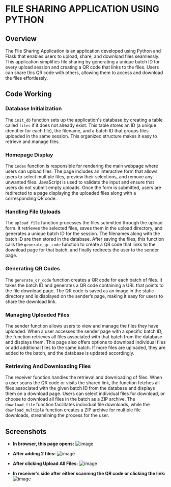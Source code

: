 # FILE SHARING APPLICATION USING PYTHON

## Overview

The File Sharing Application is an application developed using Python and Flask that enables users to upload, share, and download files seamlessly. This application simplifies file sharing by generating a unique batch ID for every upload session and creating a QR code that links to the files. Users can share this QR code with others, allowing them to access and download the files effortlessly.

## Code Working

### Database Initialization

The `init_db` function sets up the application's database by creating a table called `files` if it does not already exist. This table stores an ID (a unique identifier for each file), the filename, and a batch ID that groups files uploaded in the same session. This organized structure makes it easy to retrieve and manage files.

### Homepage Display

The `index` function is responsible for rendering the main webpage where users can upload files. The page includes an interactive form that allows users to select multiple files, preview their selections, and remove any unwanted files. JavaScript is used to validate the input and ensure that users do not submit empty uploads. Once the form is submitted, users are redirected to a page displaying the uploaded files along with a corresponding QR code.

### Handling File Uploads

The `upload_file` function processes the files submitted through the upload form. It retrieves the selected files, saves them in the upload directory, and generates a unique batch ID for the session. The filenames along with the batch ID are then stored in the database. After saving the files, this function calls the `generate_qr_code` function to create a QR code that links to the download page for that batch, and finally redirects the user to the sender page.

### Generating QR Codes

The `generate_qr_code` function creates a QR code for each batch of files. It takes the batch ID and generates a QR code containing a URL that points to the file download page. The QR code is saved as an image in the static directory and is displayed on the sender’s page, making it easy for users to share the download link.

### Managing Uploaded Files

The sender function allows users to view and manage the files they have uploaded. When a user accesses the sender page with a specific batch ID, the function retrieves all files associated with that batch from the database and displays them. This page also offers options to download individual files or add additional files to the same batch. If more files are uploaded, they are added to the batch, and the database is updated accordingly.

### Retrieving And Downloading Files

The receiver function handles the retrieval and downloading of files. When a user scans the QR code or visits the shared link, the function fetches all files associated with the given batch ID from the database and displays them on a download page. Users can select individual files for download, or choose to download all files in the batch as a ZIP archive. The `download_file` function facilitates individual file downloads, while the `download_multiple` function creates a ZIP archive for multiple file downloads, streamlining the process for the user.

## Screenshots

- **In browser, this page opens:**
![image](https://github.com/user-attachments/assets/f62295f4-a66b-453f-8e34-32f7bc550f33)



- **After adding 2 files:**
![image](https://github.com/user-attachments/assets/ece252b3-44e0-4413-ba69-ef2caa714f06)

  

- **After clicking Upload All Files:**
![image](https://github.com/user-attachments/assets/874f37b8-0d4b-4dfe-bca5-ad3f2314f622)

  

- **In receiver’s side after either scanning the QR code or clicking the link:**
![image](https://github.com/user-attachments/assets/a4bb33aa-7877-4cd9-89be-48fd12c9a905)
